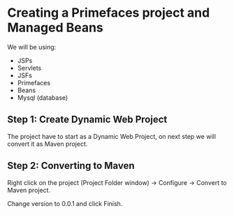 # Creating a Primefaces project and Managed Beans

We will be using:

- JSPs
- Servlets
- JSFs
- Primefaces
- Beans
- Mysql (database)

## Step 1: Create Dynamic Web Project

The project have to start as a Dynamic Web Project, on next step we will convert it as Maven project.


## Step 2: Converting to Maven

Right click on the project (Project Folder window) 	→  Configure → Convert to Maven project.

Change version to 0.0.1 and click Finish.

